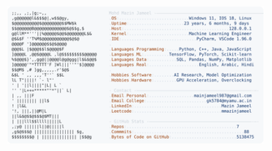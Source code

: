 <picture>
  <source srcset="https://raw.githubusercontent.com/mmazinjameel/mmazinjameel/main/dark_mode.svg?v=1747183909" media="(prefers-color-scheme: dark)">
  <img src="https://raw.githubusercontent.com/mmazinjameel/mmazinjameel/main/light_mode.svg?v=1747183909">
</picture>
